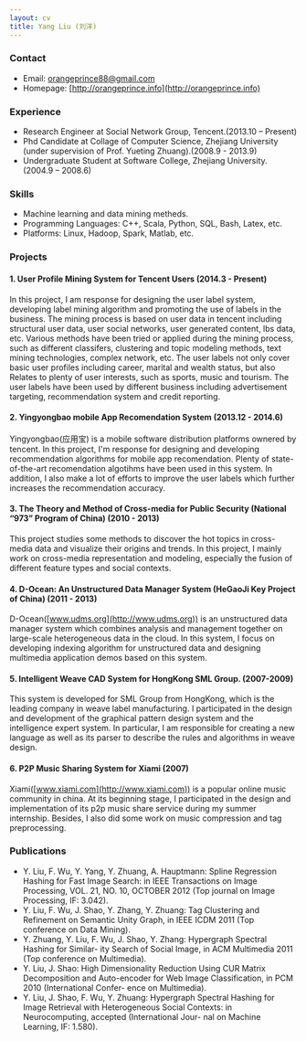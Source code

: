 ```yaml
---
layout: cv
title: Yang Liu (刘洋)
---
```



### Contact

* Email: [orangeprince88@gmail.com](mailto:orangeprince88@gmail.com)
* Homepage: [http://orangeprince.info](http://orangeprince.info)
	
### Experience

* Research Engineer at Social Network Group, Tencent.(2013.10 – Present)
* Phd Candidate at Collage of Computer Science, Zhejiang University (under supervision of Prof. Yueting Zhuang).(2008.9 - 2013.9)
* Undergraduate Student at Software College, Zhejiang University. (2004.9 – 2008.6)

### Skills
* Machine learning and data mining metheds.
* Programming Languages: C++, Scala, Python, SQL, Bash, Latex, etc.
* Platforms: Linux, Hadoop, Spark, Matlab, etc.

### Projects

#### 1. User Profile Mining System for Tencent Users (2014.3 - Present)
 
In this project, I am response for designing the user label system, developing label mining algorithm and promoting the use of labels in the business.
The mining process is based on user data in tencent including structural user data, user social networks, user generated content, lbs data, etc.
Various methods have been tried or applied during the mining process, such as different classifers, clustering and topic modeling methods, text mining technologies, complex network, etc. The user labels not only cover basic user profiles including career, marital and wealth status, but also Relates to plenty of user interests, such as sports, music and tourism. The user labels have been used by different business including advertisement targeting, recommendation system and credit reporting. 

#### 2. Yingyongbao mobile App Recomendation System (2013.12 - 2014.6)
Yingyongbao(应用宝) is a mobile software distribution platforms ownered by tencent. In this project, I'm response for designing and developing 
recommendation algorithms for mobile app recomendation. Plenty of state-of-the-art recomendation algotihms have been used in this system. In addition, I also make a lot of efforts to improve the user labels which further increases the recommendation accuracy.

#### 3. The Theory and Method of Cross-media for Public Security (National “973” Program of China) (2010 - 2013)
This project studies some methods to discover the hot topics in cross-media data and visualize their origins and trends. In this project, I mainly work on cross-media representation and modeling, especially the fusion of different feature types and social contexts.#### 4. D-Ocean: An Unstructured Data Manager System (HeGaoJi Key Project of China) (2011 - 2013)
D-Ocean([www.udms.org](http://www.udms.org)) is an unstructured data manager system which combines analysis and management together on large-scale heterogeneous data in the cloud. In this system, I focus on developing indexing algorithm for unstructured data and designing multimedia application demos based on this system.

#### 5. Intelligent Weave CAD System for HongKong SML Group. (2007-2009)
This system is developed for SML Group from HongKong, which is the leading company in weave label manufacturing. I participated in the design and development of the graphical pattern design system and the intelligence expert system. In particular, I am responsible for creating a new language as well as its parser to describe the rules and algorithms in weave design.

#### 6. P2P Music Sharing System for Xiami (2007)
Xiami([www.xiami.com](http://www.xiami.com)) is a popular online music community in china. At its beginning stage, I participated in the design and implementation of its p2p music share service during my summer internship. Besides, I also did some work on music compression and tag preprocessing.

### Publications
* Y. Liu, F. Wu, Y. Yang, Y. Zhuang, A. Hauptmann: Spline Regression Hashing for Fast Image Search: in IEEE Transactions on Image Processing, VOL. 21, NO. 10, OCTOBER 2012 (Top journal on Image Processing, IF: 3.042).* Y. Liu, F. Wu, J. Shao, Y. Zhang, Y. Zhuang: Tag Clustering and Refinement on Semantic Unity Graph, in IEEE ICDM 2011 (Top conference on Data Mining).* Y. Zhuang, Y. Liu, F. Wu, J. Shao, Y. Zhang: Hypergraph Spectral Hashing for Similar- ity Search of Social Image, in ACM Multimedia 2011 (Top conference on Multimedia).* Y. Liu, J. Shao: High Dimensionality Reduction Using CUR Matrix Decomposition and Auto-encoder for Web Image Classification, in PCM 2010 (International Confer- ence on Multimedia).* Y. Liu, J. Shao, F. Wu, Y. Zhuang: Hypergraph Spectral Hashing for Image Retrieval with Heterogeneous Social Contexts: in Neurocomputing, accepted (International Jour- nal on Machine Learning, IF: 1.580).